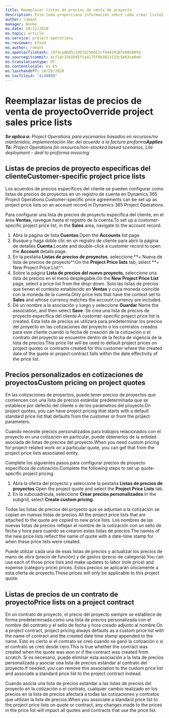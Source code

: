 ```yaml
---
title: Reemplazar listas de precios de venta de proyecto
description: Este tema proporciona información sobre cómo crear listas de precios de venta personalizadas.
author: rumant
manager: Annbe
ms.date: 10/22/2020
ms.topic: article
ms.service: project-operations
ms.reviewer: kfend
ms.author: rumant
ms.openlocfilehash: c97dca8685c2db7d256017cf4442416feb0e005b
ms.sourcegitcommit: 4cf1dc1561b92fca4175f0b3813133c5e63ce8e6
ms.translationtype: HT
ms.contentlocale: es-ES
ms.lasthandoff: 10/28/2020
ms.locfileid: "4130869"
---
```

# <a name="override-project-sales-price-lists"></a><span data-ttu-id="9c811-103">Reemplazar listas de precios de venta de proyecto</span><span class="sxs-lookup"><span data-stu-id="9c811-103">Override project sales price lists</span></span>

<span data-ttu-id="9c811-104">_**Se aplica a:** Project Operations para escenarios basados en recursos/no mantenidos, implementación lite: del acuerdo a la factura proforma_</span><span class="sxs-lookup"><span data-stu-id="9c811-104">_**Applies To:** Project Operations for resource/non-stocked based scenarios, Lite deployment - deal to proforma invoicing_</span></span>

## <a name="customer-specific-project-price-lists"></a><span data-ttu-id="9c811-105">Listas de precios de proyecto específicas del cliente</span><span class="sxs-lookup"><span data-stu-id="9c811-105">Customer-specific project price lists</span></span>

<span data-ttu-id="9c811-106">Los acuerdos de precios específicos del cliente se pueden configurar como listas de precios de proyectos en un registro de cuenta en Dynamics 365 Project Operations.</span><span class="sxs-lookup"><span data-stu-id="9c811-106">Customer-specific price agreements can be set up as project price lists on an account record in Dynamics 365 Project Operations.</span></span>

<span data-ttu-id="9c811-107">Para configurar una lista de precios de proyecto específica del cliente, en el área **Ventas**, navegue hasta el registro de la cuenta.</span><span class="sxs-lookup"><span data-stu-id="9c811-107">To set up a customer-specific project price list, in the **Sales** area, navigate to the account record.</span></span>

1. <span data-ttu-id="9c811-108">Abra la página de lista **Cuentas**.</span><span class="sxs-lookup"><span data-stu-id="9c811-108">Open the **Accounts** list page.</span></span>
2. <span data-ttu-id="9c811-109">Busque y haga doble clic en un registro de cliente para abrir la página de detalles **Cuenta**.</span><span class="sxs-lookup"><span data-stu-id="9c811-109">Locate and double-click a customer record to open the **Account** details page.</span></span>
3. <span data-ttu-id="9c811-110">En la pestaña **Listas de precios de proyectos**, seleccione \*\*+ Nueva de lista de precios de proyecto^^.</span><span class="sxs-lookup"><span data-stu-id="9c811-110">On the **Project Price lists** tab, select \*\*+ New Project Price List^^.</span></span>
4. <span data-ttu-id="9c811-111">Sobre la página **Lista de precios del nuevo proyecto**, seleccione una lista de precios en el menú desplegable.</span><span class="sxs-lookup"><span data-stu-id="9c811-111">On the **New Project Price List** page, select a price list from the drop-down.</span></span> <span data-ttu-id="9c811-112">Solo las listas de precios que tienen el contexto establecido en **Ventas** y cuya moneda coincide con la moneda de la cuenta.</span><span class="sxs-lookup"><span data-stu-id="9c811-112">Only price lists that have the context set to **Sales** and whose currency matches the account currency are included.</span></span>
5. <span data-ttu-id="9c811-113">Dé un nombre a la asociación y luego y seleccione **Guardar**.</span><span class="sxs-lookup"><span data-stu-id="9c811-113">Name the association, and then select **Save**.</span></span> <span data-ttu-id="9c811-114">Se crea una lista de precios de proyecto específica del cliente.</span><span class="sxs-lookup"><span data-stu-id="9c811-114">A customer-specific project price list is created.</span></span> <span data-ttu-id="9c811-115">Esta lista de precios se utilizará para predeterminar los precios del proyecto en las cotizaciones del proyecto o los contratos creados para este cliente cuando la fecha de creación de la cotización o el contrato del proyecto se encuentre dentro de la fecha de vigencia de la lista de precios.</span><span class="sxs-lookup"><span data-stu-id="9c811-115">This price list will be used to default project prices on project quotes or contracts created for this customer where the created date of the quote or project contract falls within the date effectivity of the price list.</span></span>

## <a name="custom-pricing-on-project-quotes"></a><span data-ttu-id="9c811-116">Precios personalizados en cotizaciones de proyectos</span><span class="sxs-lookup"><span data-stu-id="9c811-116">Custom pricing on project quotes</span></span>

<span data-ttu-id="9c811-117">En las cotizaciones de proyectos, puede tener precios de proyectos que comiencen con una lista de precios estándar predeterminada que se establece por defecto del cliente o de los parámetros del proyecto.</span><span class="sxs-lookup"><span data-stu-id="9c811-117">On project quotes, you can have project pricing that starts with a default standard price list that defaults from the customer or from the project parameters.</span></span>

<span data-ttu-id="9c811-118">Cuando necesite precios personalizados para trabajos relacionados con el proyecto en una cotización en particular, puede obtenerlos de la entidad asociada de listas de precios del proyecto.</span><span class="sxs-lookup"><span data-stu-id="9c811-118">When you need custom pricing for project-related work on a particular quote, you can get that from the project price lists associated entity.</span></span>

<span data-ttu-id="9c811-119">Complete los siguientes pasos para configurar precios de proyecto específicos de cotización.</span><span class="sxs-lookup"><span data-stu-id="9c811-119">Complete the following steps to set up quote-specific project pricing.</span></span>

1. <span data-ttu-id="9c811-120">Abra la oferta del proyecto y seleccione la pestaña **Listas de precios de proyectos**.</span><span class="sxs-lookup"><span data-stu-id="9c811-120">Open the project quote and select the **Project Price Lists** tab.</span></span>
2. <span data-ttu-id="9c811-121">En la subcuadrícula, seleccione **Crear precios personalizados**.</span><span class="sxs-lookup"><span data-stu-id="9c811-121">In the subgrid, select **Create custom pricing**.</span></span>

<span data-ttu-id="9c811-122">Todas las listas de precios del proyecto que se adjuntan a la cotización se copian en nuevas listas de precios.</span><span class="sxs-lookup"><span data-stu-id="9c811-122">All the project price lists that are attached to the quote are copied to new price lists.</span></span> <span data-ttu-id="9c811-123">Los nombres de las nuevas listas de precios reflejan el nombre de la cotización con un sello de fecha y hora para cuando se crearon estas listas de precios.</span><span class="sxs-lookup"><span data-stu-id="9c811-123">The names of the new price lists reflect the name of quote with a date-time stamp for when these price lists were created.</span></span>

<span data-ttu-id="9c811-124">Puede utilizar cada una de esas listas de precios y actualizar los precios de mano de obra (precio de función) y de gastos (precio de categoría).</span><span class="sxs-lookup"><span data-stu-id="9c811-124">You can use each of those price lists and make updates to labor (role price) and expense (category price) prices.</span></span> <span data-ttu-id="9c811-125">Estos precios se aplicarán únicamente a esta oferta de proyecto.</span><span class="sxs-lookup"><span data-stu-id="9c811-125">These prices will only be applicable to this project quote.</span></span>

## <a name="price-lists-on-a-project-contract"></a><span data-ttu-id="9c811-126">Listas de precios de un contrato de proyecto</span><span class="sxs-lookup"><span data-stu-id="9c811-126">Price lists on a project contract</span></span>

<span data-ttu-id="9c811-127">En un contrato de proyecto, el precio del proyecto siempre se establece de forma predeterminada como una lista de precios personalizada con el nombre del contrato y el sello de fecha y hora creado adjunto al nombre.</span><span class="sxs-lookup"><span data-stu-id="9c811-127">On a project contract, project pricing always defaults as a custom price list with the name of contract and the created date time stamp appended to the name.</span></span> <span data-ttu-id="9c811-128">Esto es cierto si el contrato se creó cuando se ganó la cotización o si el contrato se creó desde cero.</span><span class="sxs-lookup"><span data-stu-id="9c811-128">This is true whether the contract was created when the quote was won or if the contract was created from scratch.</span></span> <span data-ttu-id="9c811-129">Si es necesario, puede eliminar esta asociación a la lista de precios personalizada y asociar una lista de precios estándar al contrato del proyecto.</span><span class="sxs-lookup"><span data-stu-id="9c811-129">If needed, you can remove this association to the custom price list and associate a standard price list to the project contract instead.</span></span>

<span data-ttu-id="9c811-130">Cuando asocia una lista de precios estándar a las listas de precios del proyecto en la cotización o el contrato, cualquier cambio realizado en los precios en la lista de precios afectará a todas las cotizaciones y contratos que utilizan la lista de precios.</span><span class="sxs-lookup"><span data-stu-id="9c811-130">When you associate a standard price list to the project price lists on quote or contract, any changes made to the prices in the price list will impact all quotes and contracts that use the price list.</span></span>
